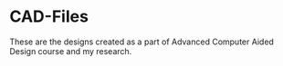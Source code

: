 # CAD-Files
These are the designs created as a part of Advanced Computer Aided Design course and my research.
